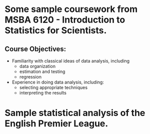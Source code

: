 # Some sample coursework from MSBA 6120 - Introduction to Statistics for Scientists.

## Course Objectives:

<ul>
<li>Familiarity with classical ideas of data analysis, including
<ul>
<li>data organization</li>
<li>estimation and testing</li>
<li>regression</li>
</ul>
</li>
<li>Experience in doing data analysis, including:
<ul>
<li>selecting appropriate techniques</li>
<li>interpreting the results</li>
</ul>
</li>
</ul>

# Sample statistical analysis of the English Premier League.
